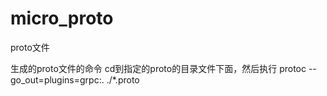 # micro_proto
proto文件


生成的proto文件的命令  cd到指定的proto的目录文件下面，然后执行
protoc --go_out=plugins=grpc:. ./*.proto 

